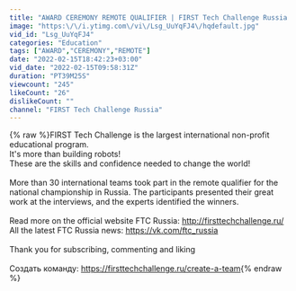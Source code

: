 ```yaml
---
title: "AWARD CEREMONY REMOTE QUALIFIER | FIRST Tech Challenge Russia | FREIGHT FRENZY 2021-2022"
image: "https:\/\/i.ytimg.com\/vi\/Lsg_UuYqFJ4\/hqdefault.jpg"
vid_id: "Lsg_UuYqFJ4"
categories: "Education"
tags: ["AWARD","CEREMONY","REMOTE"]
date: "2022-02-15T18:42:23+03:00"
vid_date: "2022-02-15T09:58:31Z"
duration: "PT39M25S"
viewcount: "245"
likeCount: "26"
dislikeCount: ""
channel: "FIRST Tech Challenge Russia"
---
```

{% raw %}FIRST Tech Challenge is the largest international non-profit educational program.<br />It's more than building robots!<br />These are the skills and confidence needed to change the world!<br /><br />More than 30 international teams took part in the remote qualifier for the national championship in Russia. The participants presented their great work at the interviews, and the experts identified the winners.<br /><br />Read more on the official website FTC Russia: <a rel="nofollow" target="blank" href="http://firsttechchallenge.ru/​">http://firsttechchallenge.ru/​</a> <br />All the latest FTC Russia news: <a rel="nofollow" target="blank" href="https://vk.com/ftc_russia">https://vk.com/ftc_russia</a><br /><br />Thank you for subscribing, commenting and liking<br /><br />Cоздать команду: <a rel="nofollow" target="blank" href="https://firsttechchallenge.ru/create-a-team">https://firsttechchallenge.ru/create-a-team</a>{% endraw %}
